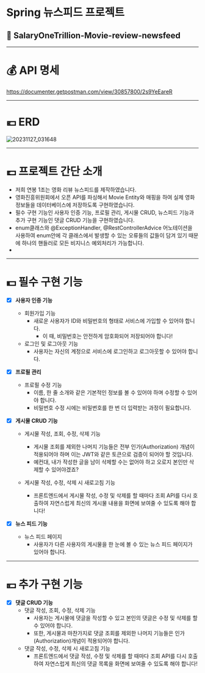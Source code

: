 # Spring 뉴스피드 프로젝트


## 💸 SalaryOneTrillion-Movie-review-newsfeed 

---
# 💰 API 명세
https://documenter.getpostman.com/view/30857800/2s9YeEareR

---
# 💶 ERD 
![20231127_031648](https://github.com/SalaryOneTrillion/SalaryOneTrillion-Movie-review-newsfeed/assets/123870616/21b9bf51-4f8c-4b42-9657-90bd53f17d11)


---

# 💷 프로젝트 간단 소개
- 저희 연봉 1조는 영화 리뷰 뉴스피드를 제작하였습니다. 
- 영화진흥위원회에서 오픈 API를 파싱해서 Movie Entity와 매핑을 하여 실제 영화 정보들을 데이터베이스에 저장하도록 구현하였습니다.
- 필수 구현 기능인 사용자 인증 기능, 프로필 관리, 게시물 CRUD, 뉴스피드 기능과 추가 구현 기능인 댓글 CRUD 기능을 구현하였습니다.
- enum클래스와 @ExceptionHandler, @RestControllerAdvice 어노테이션을 사용하여 enum안에 각 클래스에서 발생할 수 있는 오류들의 값들이 담겨 있기 때문에 하나의 핸들러로 모든 비지니스 예외처리가 가능합니다.
- 

---
# 💵 필수 구현 기능
- [x]  **사용자 인증 기능**

    - 회원가입 기능
        - 새로운 사용자가 ID와 비밀번호의 형태로 서비스에 가입할 수 있어야 합니다.
            - 이 때, 비밀번호는 안전하게 암호화되어 저장되어야 합니다!
    - 로그인 및 로그아웃 기능
        - 사용자는 자신의 계정으로 서비스에 로그인하고 로그아웃할 수 있어야 합니다.
      

- [x]  **프로필 관리**
    - 프로필 수정 기능
        - 이름, 한 줄 소개와 같은 기본적인 정보를 볼 수 있어야 하며 수정할 수 있어야 합니다.
        - 비밀번호 수정 시에는 비밀번호를 한 번 더 입력받는 과정이 필요합니다.


- [x]  **게시물 CRUD 기능**
    - 게시물 작성, 조회, 수정, 삭제 기능
        - 게시물 조회를 제외한 나머지 기능들은 전부 인가(Authorization) 개념이 적용되어야 하며 이는 JWT와 같은 토큰으로 검증이 되어야 할 것입니다.
        - 예컨대, 내가 작성한 글을 남이 삭제할 수는 없어야 하고 오로지 본인만 삭제할 수 있어야겠죠?
    
    - 게시물 작성, 수정, 삭제 시 새로고침 기능
        - 프론트엔드에서 게시물 작성, 수정 및 삭제를 할 때마다 조회 API를 다시 호출하여 자연스럽게 최신의 게시물 내용을 화면에 보여줄 수 있도록 해야 합니다!


- [x]  **뉴스 피드 기능**
    - 뉴스 피드 페이지
        - 사용자가 다른 사용자의 게시물을 한 눈에 볼 수 있는 뉴스 피드 페이지가 있어야 합니다.

---
# 💴 추가 구현 기능
- [x]  **댓글 CRUD 기능**
    - 댓글 작성, 조회, 수정, 삭제 기능
        - 사용자는 게시물에 댓글을 작성할 수 있고 본인의 댓글은 수정 및 삭제를 할 수 있어야 합니다.
        - 또한, 게시물과 마찬가지로 댓글 조회를 제외한 나머지 기능들은 인가(Authorization)개념이 적용되어야 합니다.
    - 댓글 작성, 수정, 삭제 시 새로고침 기능
        - 프론트엔드에서 댓글 작성, 수정 및 삭제를 할 때마다 조회 API를 다시 호출하여 자연스럽게 최신의 댓글 목록을 화면에 보여줄 수 있도록 해야 합니다!
